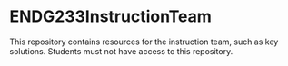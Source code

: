 # ENDG233InstructionTeam
This repository contains resources for the instruction team, such as key solutions. Students must not have access to this repository.
